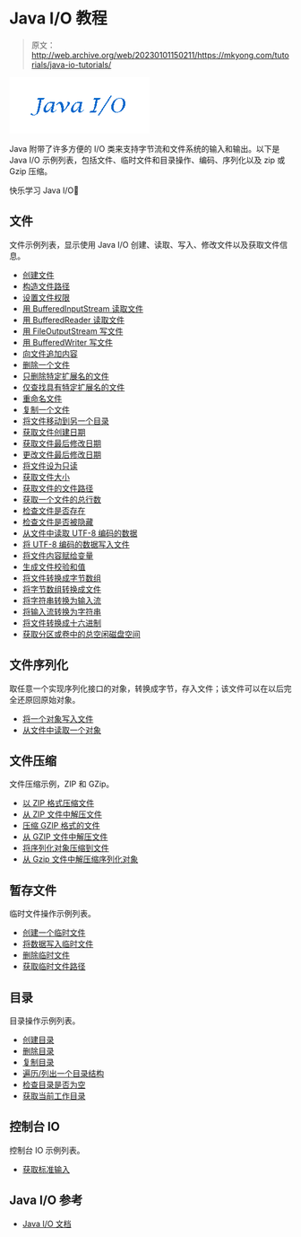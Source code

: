 # Java I/O 教程

> 原文：<http://web.archive.org/web/20230101150211/https://mkyong.com/tutorials/java-io-tutorials/>

![Java I/O Tutorials](img/09640e93ce35554309b7ffd4d29311e0.png "java-io-tutorials")

Java 附带了许多方便的 I/O 类来支持字节流和文件系统的输入和输出。以下是 Java I/O 示例列表，包括文件、临时文件和目录操作、编码、序列化以及 zip 或 Gzip 压缩。

快乐学习 Java I/O🙂

## 文件

文件示例列表，显示使用 Java I/O 创建、读取、写入、修改文件以及获取文件信息。

*   [创建文件](http://web.archive.org/web/20221230032434/http://www.mkyong.com/java/how-to-create-a-file-in-java/)
*   [构造文件路径](http://web.archive.org/web/20221230032434/http://www.mkyong.com/java/how-to-construct-a-file-path-in-java/)
*   [设置文件权限](http://web.archive.org/web/20221230032434/http://www.mkyong.com/java/how-to-set-the-file-permission-in-java/)
*   [用 BufferedInputStream 读取文件](http://web.archive.org/web/20221230032434/http://www.mkyong.com/java/how-to-read-file-from-java-bufferedinputstream-example/)
*   [用 BufferedReader 读取文件](http://web.archive.org/web/20221230032434/http://www.mkyong.com/java/how-to-read-file-from-java-bufferedreader-example/)
*   [用 FileOutputStream 写文件](http://web.archive.org/web/20221230032434/http://www.mkyong.com/java/how-to-write-to-file-in-java-fileoutputstream-example/)
*   [用 BufferedWriter 写文件](http://web.archive.org/web/20221230032434/http://www.mkyong.com/java/how-to-write-to-file-in-java-bufferedwriter-example/)
*   [向文件追加内容](http://web.archive.org/web/20221230032434/http://www.mkyong.com/java/how-to-append-content-to-file-in-java/)
*   [删除一个文件](http://web.archive.org/web/20221230032434/http://www.mkyong.com/java/how-to-delete-file-in-java/)
*   [只删除特定扩展名的文件](http://web.archive.org/web/20221230032434/http://www.mkyong.com/java/how-to-delete-files-with-certain-extension-only/)
*   [仅查找具有特定扩展名的文件](http://web.archive.org/web/20221230032434/http://www.mkyong.com/java/how-to-find-files-with-certain-extension-only/)
*   [重命名文件](http://web.archive.org/web/20221230032434/http://www.mkyong.com/java/how-to-rename-file-in-java/)
*   [复制一个文件](http://web.archive.org/web/20221230032434/http://www.mkyong.com/java/how-to-copy-file-in-java/)
*   [将文件移动到另一个目录](http://web.archive.org/web/20221230032434/http://www.mkyong.com/java/how-to-move-file-to-another-directory-in-java/)
*   [获取文件创建日期](http://web.archive.org/web/20221230032434/http://www.mkyong.com/java/how-to-get-the-file-creation-date-in-java/)
*   [获取文件最后修改日期](http://web.archive.org/web/20221230032434/http://www.mkyong.com/java/how-to-get-the-file-last-modified-date-in-java/)
*   [更改文件最后修改日期](http://web.archive.org/web/20221230032434/http://www.mkyong.com/java/how-to-change-the-file-last-modified-date-in-java/)
*   [将文件设为只读](http://web.archive.org/web/20221230032434/http://www.mkyong.com/java/how-to-make-a-file-read-only-in-java/)
*   [获取文件大小](http://web.archive.org/web/20221230032434/http://www.mkyong.com/java/how-to-get-file-size-in-java/)
*   [获取文件的文件路径](http://web.archive.org/web/20221230032434/http://www.mkyong.com/java/how-to-get-the-filepath-of-a-file-in-java/)
*   [获取一个文件的总行数](http://web.archive.org/web/20221230032434/http://www.mkyong.com/java/how-to-get-the-total-number-of-lines-of-a-file-in-java/)
*   [检查文件是否存在](http://web.archive.org/web/20221230032434/http://www.mkyong.com/java/how-to-check-if-a-file-exists-in-java/)
*   [检查文件是否被隐藏](http://web.archive.org/web/20221230032434/http://www.mkyong.com/java/how-to-check-if-a-file-is-hidden-in-java/)
*   [从文件中读取 UTF-8 编码的数据](http://web.archive.org/web/20221230032434/http://www.mkyong.com/java/how-to-read-utf-8-encoded-data-from-a-file-java/)
*   [将 UTF-8 编码的数据写入文件](http://web.archive.org/web/20221230032434/http://www.mkyong.com/java/how-to-write-utf-8-encoded-data-into-a-file-java/)
*   [将文件内容赋给变量](http://web.archive.org/web/20221230032434/http://www.mkyong.com/java/how-to-assign-file-content-into-a-variable-in-java/)
*   [生成文件校验和值](http://web.archive.org/web/20221230032434/http://www.mkyong.com/java/how-to-generate-a-file-checksum-value-in-java/)
*   [将文件转换成字节数组](http://web.archive.org/web/20221230032434/http://www.mkyong.com/java/how-to-convert-file-into-an-array-of-bytes/)
*   [将字节数组转换成文件](http://web.archive.org/web/20221230032434/http://www.mkyong.com/java/how-to-convert-array-of-bytes-into-file/)
*   [将字符串转换为输入流](http://web.archive.org/web/20221230032434/http://www.mkyong.com/java/how-to-convert-string-to-inputstream-in-java/)
*   [将输入流转换为字符串](http://web.archive.org/web/20221230032434/http://www.mkyong.com/java/how-to-convert-inputstream-to-string-in-java/)
*   [将文件转换成十六进制](http://web.archive.org/web/20221230032434/http://www.mkyong.com/java/how-to-convert-file-to-hex-in-java/)
*   [获取分区或卷中的总空闲磁盘空间](http://web.archive.org/web/20221230032434/http://www.mkyong.com/java/how-to-get-free-disk-space-in-java/)

## 文件序列化

取任意一个实现序列化接口的对象，转换成字节，存入文件；该文件可以在以后完全还原回原始对象。

*   [将一个对象写入文件](http://web.archive.org/web/20221230032434/http://www.mkyong.com/java/how-to-write-an-object-to-file-in-java/)
*   [从文件中读取一个对象](http://web.archive.org/web/20221230032434/http://www.mkyong.com/java/how-to-read-an-object-from-file-in-java/)

## 文件压缩

文件压缩示例，ZIP 和 GZip。

*   [以 ZIP 格式压缩文件](http://web.archive.org/web/20221230032434/http://www.mkyong.com/java/how-to-compress-files-in-zip-format/)
*   [从 ZIP 文件中解压文件](http://web.archive.org/web/20221230032434/http://www.mkyong.com/java/how-to-decompress-files-from-a-zip-file/)
*   [压缩 GZIP 格式的文件](http://web.archive.org/web/20221230032434/http://www.mkyong.com/java/how-to-compress-a-file-in-gzip-format/)
*   [从 GZIP 文件中解压文件](http://web.archive.org/web/20221230032434/http://www.mkyong.com/java/how-to-decompress-file-from-gzip-file/)
*   [将序列化对象压缩到文件](http://web.archive.org/web/20221230032434/http://www.mkyong.com/java/how-to-compress-serialized-object-into-file/)
*   [从 Gzip 文件中解压缩序列化对象](http://web.archive.org/web/20221230032434/http://www.mkyong.com/java/how-to-decompress-serialized-object-from-a-gzip-file/)

## 暂存文件

临时文件操作示例列表。

*   [创建一个临时文件](http://web.archive.org/web/20221230032434/http://www.mkyong.com/java/how-to-create-temporary-file-in-java/)
*   [将数据写入临时文件](http://web.archive.org/web/20221230032434/http://www.mkyong.com/java/how-to-write-data-to-temporary-file-in-java/)
*   [删除临时文件](http://web.archive.org/web/20221230032434/http://www.mkyong.com/java/how-to-delete-temporary-file-in-java/)
*   [获取临时文件路径](http://web.archive.org/web/20221230032434/http://www.mkyong.com/java/how-to-get-the-temporary-file-path-in-java/)

## 目录

目录操作示例列表。

*   [创建目录](http://web.archive.org/web/20221230032434/http://www.mkyong.com/java/how-to-create-directory-in-java/)
*   [删除目录](http://web.archive.org/web/20221230032434/http://www.mkyong.com/java/how-to-delete-directory-in-java/)
*   [复制目录](http://web.archive.org/web/20221230032434/http://www.mkyong.com/java/how-to-copy-directory-in-java/)
*   [遍历/列出一个目录结构](http://web.archive.org/web/20221230032434/http://www.mkyong.com/java/how-to-traverse-a-directory-structure-in-java/)
*   [检查目录是否为空](http://web.archive.org/web/20221230032434/http://www.mkyong.com/java/how-to-check-if-directory-is-empty-in-java/)
*   [获取当前工作目录](http://web.archive.org/web/20221230032434/http://www.mkyong.com/java/how-to-get-the-current-working-directory-in-java/)

## 控制台 IO

控制台 IO 示例列表。

*   [获取标准输入](http://web.archive.org/web/20221230032434/http://www.mkyong.com/java/how-to-get-the-standard-input-in-java/)

## Java I/O 参考

*   [Java I/O 文档](http://web.archive.org/web/20221230032434/http://java.sun.com/j2se/1.4.2/docs/api/java/io/package-summary.html)

<input type="hidden" id="mkyong-current-postId" value="5620">